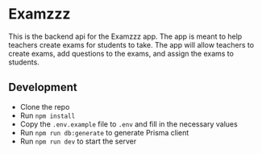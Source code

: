 # Examzzz

This is the backend api for the Examzzz app. The app is meant to help teachers create exams for students to take. The app will allow teachers to create exams, add questions to the exams, and assign the exams to students.

## Development

- Clone the repo
- Run `npm install`
- Copy the `.env.example` file to `.env` and fill in the necessary values
- Run `npm run db:generate` to generate Prisma client
- Run `npm run dev` to start the server
